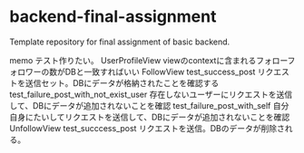 # backend-final-assignment
Template repository for final assignment of basic backend.

memo
テスト作りたい。
UserProfileView
    viewのcontextに含まれるフォローフォロワーの数がDBと一致すればいい
FollowView
test_success_post
    リクエストを送信セット。DBにデータが格納されたことを確認する
test_failure_post_with_not_exist_user
    存在しないユーザーにリクエストを送信して、DBにデータが追加されないことを確認
test_failure_post_with_self
    自分自身にたいしてリクエストを送信して、DBにデータが追加されないことを確認
UnfollowView
test_succcess_post
    リクエストを送信。DBのデータが削除される。

